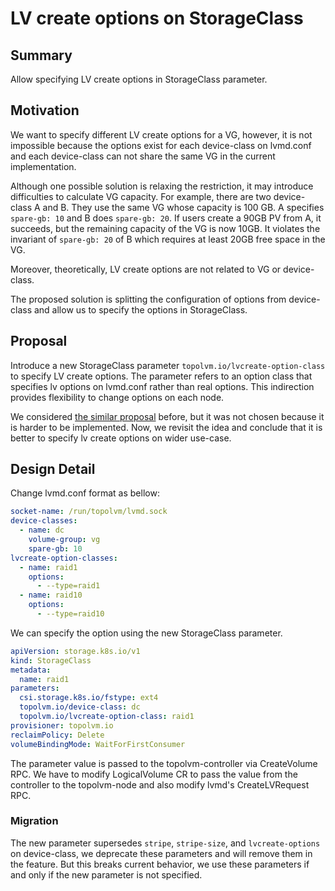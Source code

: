 # LV create options on StorageClass

## Summary

Allow specifying LV create options in StorageClass parameter.

## Motivation

We want to specify different LV create options for a VG, however, it is not
impossible because the options exist for each device-class on lvmd.conf and
each device-class can not share the same VG in the current implementation.

Although one possible solution is relaxing the restriction, it may introduce
difficulties to calculate VG capacity. For example, there are two device-class A and B.
They use the same VG whose capacity is 100 GB. A specifies `spare-gb: 10` and B does `spare-gb: 20`.
If users create a 90GB PV from A, it succeeds, but the remaining capacity of the VG is now 10GB.
It violates the invariant of `spare-gb: 20` of B which requires at least 20GB free space in the VG.

Moreover, theoretically, LV create options are not related to VG or device-class.

The proposed solution is splitting the configuration of options from device-class and allow us to specify the options in StorageClass.

## Proposal

Introduce a new StorageClass parameter `topolvm.io/lvcreate-option-class` to specify LV create options.
The parameter refers to an option class that specifies lv options on lvmd.conf rather than real options.
This indirection provides flexibility to change options on each node.

We considered [the similar proposal](lvcreate-options.md) before, but it was not chosen because it is harder to be implemented.
Now, we revisit the idea and conclude that it is better to specify lv create options on wider use-case.

## Design Detail

Change lvmd.conf format as bellow:

```yaml
socket-name: /run/topolvm/lvmd.sock
device-classes:
  - name: dc
    volume-group: vg
    spare-gb: 10
lvcreate-option-classes:
  - name: raid1
    options:
      - --type=raid1
  - name: raid10
    options:
      - --type=raid10
```

We can specify the option using the new StorageClass parameter.

```yaml
apiVersion: storage.k8s.io/v1
kind: StorageClass
metadata:
  name: raid1
parameters:
  csi.storage.k8s.io/fstype: ext4
  topolvm.io/device-class: dc
  topolvm.io/lvcreate-option-class: raid1
provisioner: topolvm.io
reclaimPolicy: Delete
volumeBindingMode: WaitForFirstConsumer
```

The parameter value is passed to the topolvm-controller via CreateVolume RPC.
We have to modify LogicalVolume CR to pass the value from the controller to the topolvm-node
and also modify lvmd's CreateLVRequest RPC.

### Migration

The new parameter supersedes `stripe`, `stripe-size`, and `lvcreate-options` on device-class,
we deprecate these parameters and will remove them in the feature.
But this breaks current behavior, we use these parameters if and only if the new parameter is not specified.
